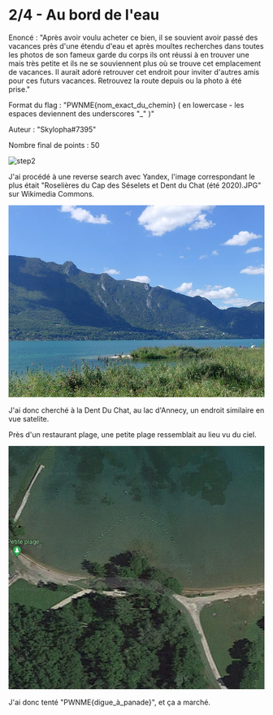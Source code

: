 # 2/4 - Au bord de l'eau

Enoncé : "Après avoir voulu acheter ce bien, il se souvient avoir passé des vacances près d'une étendu d'eau et après moultes recherches dans toutes les photos de son fameux garde du corps ils ont réussi à en trouver une mais très petite et ils ne se souviennent plus où se trouve cet emplacement de vacances. Il aurait adoré retrouver cet endroit pour inviter d'autres amis pour ces futurs vacances. Retrouvez la route depuis ou la photo à été prise."

Format du flag : "PWNME{nom_exact_du_chemin} ( en lowercase - les espaces deviennent des underscores "_" )"

Auteur : "Skylopha#7395"

Nombre final de points : 50

![step2](https://github.com/LeoDBFR/PWNME-CTF-Write-Ups/blob/main/GEOINT/2sur4%20-%20Au%20bord%20de%20l'eau/step2.png?raw=true)

J'ai procédé à une reverse search avec Yandex, l'image correspondant le plus était "Roselières du Cap des Séselets et Dent du Chat (été 2020).JPG" sur Wikimedia Commons.

![wikimedia](https://github.com/LeoDBFR/PWNME-CTF-Write-Ups/blob/main/GEOINT/2sur4%20-%20Au%20bord%20de%20l'eau/wikimedia.JPG?raw=true)

J'ai donc cherché à la Dent Du Chat, au lac d'Annecy, un endroit similaire en vue satelite.

Près d'un restaurant plage, une petite plage ressemblait au lieu vu du ciel.

![screen1](https://github.com/LeoDBFR/PWNME-CTF-Write-Ups/blob/main/GEOINT/2sur4%20-%20Au%20bord%20de%20l'eau/screen1.png?raw=true)

J'ai donc tenté "PWNME{digue_à_panade}", et ça a marché.
